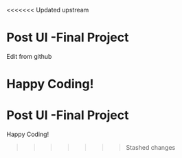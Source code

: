<<<<<<< Updated upstream
# Post UI -Final Project

Edit from github

Happy Coding!
=======
# Post UI -Final Project

Happy Coding!
>>>>>>> Stashed changes
